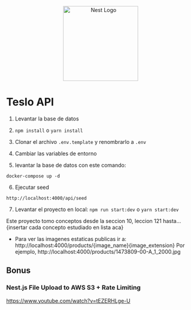 <p align="center">
  <a href="http://nestjs.com/" target="blank"><img src="https://nestjs.com/img/logo-small.svg" width="200" alt="Nest Logo" /></a>
</p>

# Teslo API

1. Levantar la base de datos

2. `npm install` o `yarn install`

3. Clonar el archivo `.env.template` y renombrarlo a `.env`

4. Cambiar las variables de entorno

5. levantar la base de datos con este comando:

```
docker-compose up -d
```

6. Ejecutar seed

```
http://localhost:4000/api/seed
```

7. Levantar el proyecto en local: `npm run start:dev` o `yarn start:dev`

Este proyecto tomo conceptos desde la seccion 10, leccion 121 hasta...
{insertar cada concepto estudiado en lista aca}

- Para ver las imagenes estaticas publicas ir a:
  http://localhost:4000/products/{image_name}{image_extension}
  Por ejemplo, http://localhost:4000/products/1473809-00-A_1_2000.jpg

## Bonus

### Nest.js File Upload to AWS S3 + Rate Limiting

https://www.youtube.com/watch?v=tEZERHLge-U
